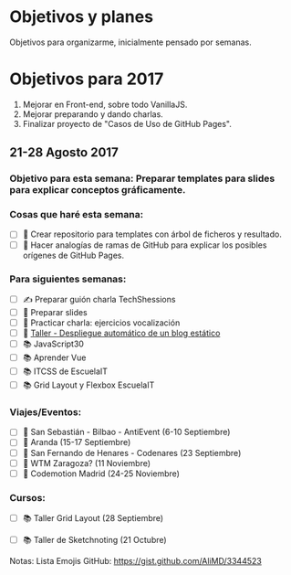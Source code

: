 Objetivos y planes
==============

Objetivos para organizarme, inicialmente pensado por semanas. 

# Objetivos para 2017

1. Mejorar en Front-end, sobre todo VanillaJS.
2. Mejorar preparando y dando charlas.
3. Finalizar proyecto de "Casos de Uso de GitHub Pages".


## 21-28 Agosto 2017

### Objetivo para esta semana: Preparar templates para slides para explicar conceptos gráficamente.

### Cosas que haré esta semana:

- [ ] 🚀 Crear repositorio para templates con árbol de ficheros y resultado.
- [ ] 🚀 Hacer analogías de ramas de GitHub para explicar los posibles orígenes de GitHub Pages.

### Para siguientes semanas: 
- [ ] ✍️ Preparar guión charla TechShessions
- [ ] 🚀 Preparar slides
- [ ] 🙊 Practicar charla: ejercicios vocalización
- [ ] 🚀 [Taller - Despliegue automático de un blog estático](https://moduslaborandi.net/2017/08/taller-despliegue-automatico-blog-estatico-i/)
- [ ] 📚 JavaScript30
- [ ] 📚 Aprender Vue
- [ ] 📚 ITCSS de EscuelaIT
- [ ] 📚 Grid Layout y Flexbox EscuelaIT

### Viajes/Eventos:
- [ ] 🚊 San Sebastián - Bilbao - AntiEvent (6-10 Septiembre)
- [ ] 🚊 Aranda (15-17 Septiembre)
- [ ] 🚊 San Fernando de Henares - Codenares (23 Septiembre)
- [ ] 🚊 WTM Zaragoza? (11 Noviembre)
- [ ] 🚊 Codemotion Madrid (24-25 Noviembre)

### Cursos:
- [ ] 📚 Taller Grid Layout (28 Septiembre)
- [ ] 📚 Taller de Sketchnoting (21 Octubre)



Notas: Lista Emojis GitHub: https://gist.github.com/AliMD/3344523
